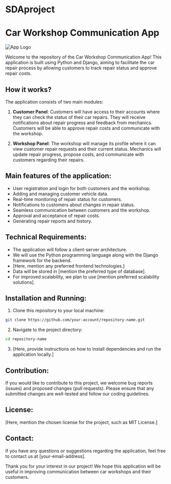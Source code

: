 # SDAproject
# Car Workshop Communication App

![App Logo](link_to_logo.png)

Welcome to the repository of the Car Workshop Communication App! This application is built using Python and Django, aiming to facilitate the car repair process by allowing customers to track repair status and approve repair costs.

## How it works?

The application consists of two main modules:

1. **Customer Panel**: Customers will have access to their accounts where they can check the status of their car repairs. They will receive notifications about repair progress and feedback from mechanics. Customers will be able to approve repair costs and communicate with the workshop.

2. **Workshop Panel**: The workshop will manage its profile where it can view customer repair requests and their current status. Mechanics will update repair progress, propose costs, and communicate with customers regarding their repairs.

## Main features of the application:

- User registration and login for both customers and the workshop.
- Adding and managing customer vehicle data.
- Real-time monitoring of repair status for customers.
- Notifications to customers about changes in repair status.
- Seamless communication between customers and the workshop.
- Approval and acceptance of repair costs.
- Generating repair reports and history.

## Technical Requirements:

- The application will follow a client-server architecture.
- We will use the Python programming language along with the Django framework for the backend.
- [Here, mention any preferred frontend technologies.]
- Data will be stored in [mention the preferred type of database].
- For improved scalability, we plan to use [mention preferred scalability solutions].

## Installation and Running:

1. Clone this repository to your local machine:

```bash
git clone https://github.com/your-account/repository-name.git
```

2. Navigate to the project directory:

```bash
cd repository-name
```

3. [Here, provide instructions on how to install dependencies and run the application locally.]

## Contribution:

If you would like to contribute to this project, we welcome bug reports (issues) and proposed changes (pull requests). Please ensure that any submitted changes are well-tested and follow our coding guidelines.

## License:

[Here, mention the chosen license for the project, such as MIT License.]

## Contact:

If you have any questions or suggestions regarding the application, feel free to contact us at [your-email-address].

Thank you for your interest in our project! We hope this application will be useful in improving communication between car workshops and their customers.
